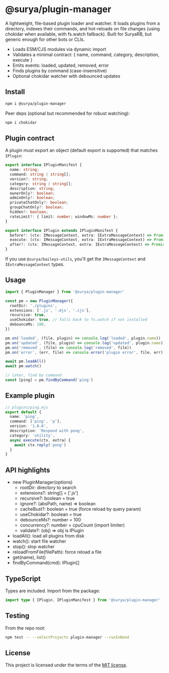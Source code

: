 # @surya/plugin-manager

A lightweight, file-based plugin loader and watcher. It loads plugins from a directory, indexes their commands, and hot-reloads on file changes (using chokidar when available, with fs.watch fallback). Built for SuryaRB, but generic enough for other bots or CLIs.

- Loads ESM/CJS modules via dynamic import
- Validates a minimal contract: { name, command, category, description, execute }
- Emits events: loaded, updated, removed, error
- Finds plugins by command (case-insensitive)
- Optional chokidar watcher with debounced updates

## Install

```bash
npm i @surya/plugin-manager
```

Peer deps (optional but recommended for robust watching):

```bash
npm i chokidar
```

## Plugin contract

A plugin must export an object (default export is supported) that matches `IPlugin`:

```ts
export interface IPluginManifest {
  name: string;
  command: string | string[];
  version?: string;
  category: string | string[];
  description: string;
  ownerOnly?: boolean;
  adminOnly?: boolean;
  privateChatOnly?: boolean;
  groupChatOnly?: boolean;
  hidden?: boolean;
  rateLimit?: { limit: number; windowMs: number };
}

export interface IPlugin extends IPluginManifest {
  before?: (ctx: IMessageContext, extra: IExtraMessageContext) => Promise<boolean> | boolean;
  execute: (ctx: IMessageContext, extra: IExtraMessageContext) => Promise<void>;
  after?: (ctx: IMessageContext, extra: IExtraMessageContext) => Promise<void> | void;
}
```

If you use `@surya/baileys-utils`, you'll get the `IMessageContext` and `IExtraMessageContext` types.

## Usage

```ts
import { PluginManager } from '@surya/plugin-manager'

const pm = new PluginManager({
  rootDir: './plugins',
  extensions: ['.js', '.mjs', '.cjs'],
  recursive: true,
  useChokidar: true, // falls back to fs.watch if not installed
  debounceMs: 100,
})

pm.on('loaded', (file, plugin) => console.log('loaded', plugin.name))
pm.on('updated', (file, plugin) => console.log('updated', plugin.name))
pm.on('removed', (file) => console.log('removed', file))
pm.on('error', (err, file) => console.error('plugin error', file, err))

await pm.loadAll()
await pm.watch()

// later, find by command
const [ping] = pm.findByCommand('ping')
```

## Example plugin

```ts
// plugins/ping.mjs
export default {
  name: 'ping',
  command: ['ping', 'p'],
  version: '1.0.0',
  description: 'Respond with pong',
  category: 'utility',
  async execute(ctx, extra) {
    await ctx.reply('pong')
  }
}
```

## API highlights

- new PluginManager(options)
  - rootDir: directory to search
  - extensions?: string[] = ['.js']
  - recursive?: boolean = true
  - ignore?: (absPath, name) => boolean
  - cacheBust?: boolean = true (force reload by query param)
  - useChokidar?: boolean = true
  - debounceMs?: number = 100
  - concurrency?: number = cpuCount (import limiter)
  - validate?: (obj) => obj is IPlugin
- loadAll(): load all plugins from disk
- watch(): start file watcher
- stop(): stop watcher
- reloadFromFile(filePath): force reload a file
- get(name), list()
- findByCommand(cmd): IPlugin[]

## TypeScript

Types are included. Import from the package:

```ts
import type { IPlugin, IPluginManifest } from '@surya/plugin-manager'
```

## Testing

From the repo root:

```bash
npm test -- --selectProjects plugin-manager --runInBand
```

## License

This project is licensed under the terms of the [MIT license](https://github.com/frierendv/surya/blob/main/LICENSE).
